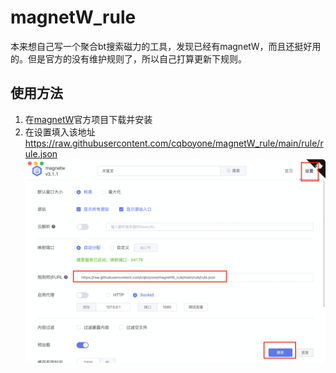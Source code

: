 # magnetW_rule
本来想自己写一个聚合bt搜索磁力的工具，发现已经有magnetW，而且还挺好用的。但是官方的没有维护规则了，所以自己打算更新下规则。

## 使用方法
1. 在[magnetW](https://github.com/xiandanin/magnetW)官方项目下载并安装
2. 在设置填入该地址
https://raw.githubusercontent.com/cqboyone/magnetW_rule/main/rule/rule.json
![img.png](pic/img.png)